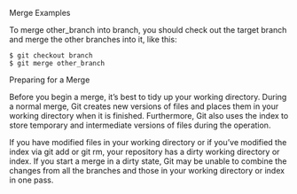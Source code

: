 Merge Examples

To merge other_branch into branch, you should check out the target branch and merge the other branches into it, like this:

    $ git checkout branch
    $ git merge other_branch

Preparing for a Merge

Before you begin a merge, it’s best to tidy up your working directory. During a normal merge, Git creates new versions of files and places them in your working directory when it is finished. Furthermore, Git also uses the index to store temporary and intermediate versions of files during the operation.

If you have modified files in your working directory or if you’ve modified the index via git add or git rm, your repository has a dirty working directory or index. If you start a merge in a dirty state, Git may be unable to combine the changes from all the branches and those in your working directory or index in one pass.













